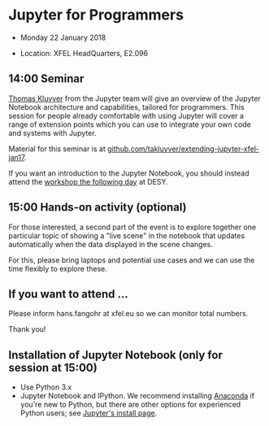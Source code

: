 # Jupyter for Programmers

* Monday 22 January 2018

* Location: XFEL HeadQuarters, E2.096

## 14:00 Seminar

[Thomas Kluyver](http://cmg.soton.ac.uk/people/tk2e15/) from the
Jupyter team will give an overview of the Jupyter Notebook
architecture and capabilities, tailored for programmers. This session for
people already comfortable with using Jupyter will cover a range of
extension points which you can use to integrate your own code and systems
with Jupyter.

Material for this seminar is at [github.com/takluyver/extending-jupyter-xfel-jan17](https://github.com/takluyver/extending-jupyter-xfel-jan17).

If you want an introduction to the Jupyter Notebook, you should instead attend the
[workshop the following day](https://github.com/European-XFEL/events/tree/master/2018-01-23)
at DESY.


## 15:00 Hands-on activity (optional)

For those interested, a second part of the event is to explore
together one particular topic of showing a "live scene" in the
notebook that updates automatically when the data displayed in the
scene changes.

For this, please bring laptops and potential use cases and we can use
the time flexibly to explore these.

## If you want to attend ...

Please inform hans.fangohr at xfel.eu so we can monitor total numbers.

Thank you!

## Installation of Jupyter Notebook (only for session at 15:00)

* Use Python 3.x
* Jupyter Notebook and IPython. We recommend installing
  [Anaconda](http://continuum.io/downloads) if you're new to Python, but
  there are other options for experienced Python users; see [Jupyter's install
  page](http://jupyter.org/install.html).

